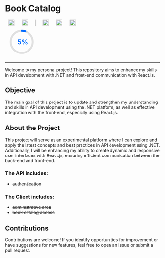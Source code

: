 # Book Catalog

<div>
    <img style="width: 20px;
        margin: 0 10px;" src="https://cdn.jsdelivr.net/gh/devicons/devicon@latest/icons/csharp/csharp-original.svg" />
    <img style="width: 20px;
        margin: 0 10px;" src="https://cdn.jsdelivr.net/gh/devicons/devicon@latest/icons/dotnetcore/dotnetcore-original.svg" />
    <svg width="20px" height="20px">
    <line x1="10" y1="0" x2="10" y2="20" style="stroke:gray;stroke-width:2" />
    </svg>
    <img style="width: 20px;
        margin: 0 10px;" src="https://cdn.jsdelivr.net/gh/devicons/devicon@latest/icons/javascript/javascript-plain.svg" />
    <img style="width: 20px;
        margin: 0 10px;" src="https://cdn.jsdelivr.net/gh/devicons/devicon@latest/icons/react/react-original-wordmark.svg" />
    <img style="width: 20px;
        margin: 0 10px;" src="https://cdn.jsdelivr.net/gh/devicons/devicon@latest/icons/nodejs/nodejs-original-wordmark.svg" />
</div>

<img>
<svg width="100" height="100" viewBox="-25 -25 250 250" version="1.1" xmlns="http://www.w3.org/2000/svg" style="transform:rotate(-90deg)">
    <circle r="90" cx="100" cy="100" fill="transparent" stroke="#e0e0e0" stroke-width="16px" stroke-dasharray="565.48px" stroke-dashoffset="0"></circle>
    <circle r="90" cx="100" cy="100" stroke="#006eff" stroke-width="16px" stroke-linecap="round" stroke-dashoffset="537px" fill="transparent" stroke-dasharray="565.48px"></circle>
    <text x="65px" y="117px" fill="#006eff" font-size="52px" font-weight="bold" style="transform:rotate(90deg) translate(0px, -196px)">5%</text>
</svg>
</img>

---

Welcome to my personal project! This repository aims to enhance my skills in API development with .NET and front-end communication with React.js.

## Objective
The main goal of this project is to update and strengthen my understanding and skills in API development using the .NET platform, as well as effective integration with the front-end, especially using React.js.

## About the Project
This project will serve as an experimental platform where I can explore and apply the latest concepts and best practices in API development using .NET. Additionally, I will be enhancing my ability to create dynamic and responsive user interfaces with React.js, ensuring efficient communication between the back-end and front-end.

### The API includes:
- ~~authentication~~

### The Client includes:
- ~~administrative area~~
- ~~book catalog access~~

## Contributions
Contributions are welcome! If you identify opportunities for improvement or have suggestions for new features, feel free to open an issue or submit a pull request.
